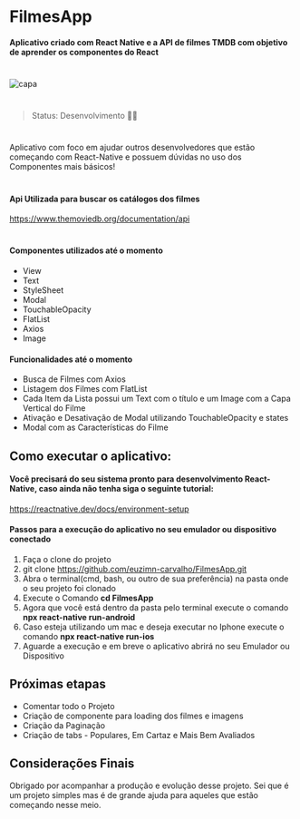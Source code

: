 # FilmesApp 
#### Aplicativo criado com React Native e a API de filmes TMDB com objetivo de aprender os componentes do React
#
![capa](https://user-images.githubusercontent.com/81441326/121782462-e6e53c00-cb7f-11eb-8f2e-01f1cded331d.PNG)
#
#
> Status: Desenvolvimento 👨‍💻
#
#
Aplicativo com foco em ajudar outros desenvolvedores que estão começando com React-Native e possuem dúvidas no uso dos Componentes mais básicos!
#
#### Api Utilizada para buscar os catálogos dos filmes
https://www.themoviedb.org/documentation/api
#
#### Componentes utilizados até o momento
+ View
+ Text
+ StyleSheet
+ Modal
+ TouchableOpacity
+ FlatList
+ Axios
+ Image

#### Funcionalidades até o momento
+ Busca de Filmes com Axios
+ Listagem dos Filmes com FlatList
+ Cada Item da Lista possui um Text com o título e um Image com a Capa Vertical do Filme
+ Ativação e Desativação de Modal utilizando TouchableOpacity e states
+ Modal com as Características do Filme

## Como executar o aplicativo:
#### Você precisará do seu sistema pronto para desenvolvimento React-Native, caso ainda não tenha siga o seguinte tutorial:
https://reactnative.dev/docs/environment-setup
#### Passos para a execução do aplicativo no seu emulador ou dispositivo conectado
1. Faça o clone do projeto
2. git clone https://github.com/euzimn-carvalho/FilmesApp.git
3. Abra o terminal(cmd, bash, ou outro de sua preferência) na pasta onde o seu projeto foi clonado
4. Execute o Comando **cd FilmesApp**
5. Agora que você está dentro da pasta pelo terminal execute o comando **npx react-native run-android**
6. Caso esteja utilizando um mac e deseja executar no Iphone execute o comando **npx react-native run-ios**
7. Aguarde a execução e em breve o aplicativo abrirá no seu Emulador ou Dispositivo

## Próximas etapas
* Comentar todo o Projeto
* Criação de componente para loading dos filmes e imagens
* Criação da Paginação
* Criação de tabs - Populares, Em Cartaz e Mais Bem Avaliados

## Considerações Finais
Obrigado por acompanhar a produção e evolução desse projeto. Sei que é um projeto simples mas é de grande ajuda para aqueles que estão começando nesse meio.
